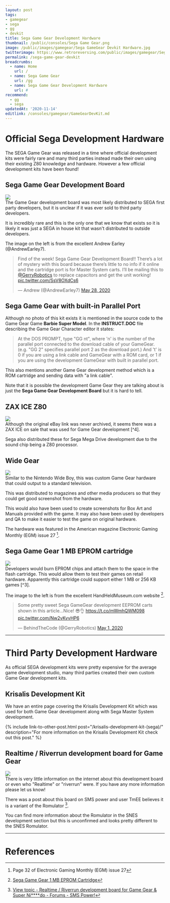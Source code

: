 ```yaml
---
layout: post
tags: 
- gamegear
- sega
- gg
- devkit
title: Sega Game Gear Development Hardware
thumbnail: /public/consoles/Sega Game Gear.png
image: /public/images/gamegear/Sega GameGear Devkit Hardware.jpg
twitterimage: https://www.retroreversing.com/public/images/gamegear/Sega GameGear Devkit Hardware.jpg
permalink: /sega-game-gear-devkit
breadcrumbs:
  - name: Home
    url: /
  - name: Sega Game Gear
    url: /gg
  - name: Sega Game Gear Development Hardware
    url: #
recommend: 
  - gg
  - sega
updatedAt: '2020-11-14'
editlink: /consoles/gamegear/GameGearDevKit.md
---
```


# Official Sega Development Hardware
The SEGA Game Gear was released in a time where official development kits were fairly rare and many third parties instead made their own using their existing Z80 knowledge and hardware. However a few official development kits have been found!

## Sega Game Gear Development Board
<section class="postSection">
    <img src="/public/images/gamegear/Sega Game Gear Development Board.jpg" class="wow slideInLeft postImage" />

 <div markdown="1">
The Game Gear development board was most likely distributed to SEGA first party developers, but it is unclear if it was ever sold to third party developers.

It is incredibly rare and this is the only one that we know that exists so it is likely it was just a SEGA in house kit that wasn't distributed to outside developers.

The image on the left is from the excellent Andrew Earley (@AndrewEarley7).
 </div>
</section> 

<blockquote class="twitter-tweet"><p lang="en" dir="ltr">Find of the week! Sega Game Gear Development Board!! There’s a lot of mystery with this board because there’s little to no info if it online and the cartridge port is for Master System carts. I’ll be mailing this to <a href="https://twitter.com/GerryRobotics?ref_src=twsrc%5Etfw">@GerryRobotics</a> to replace capacitors and get the unit working! <a href="https://t.co/SsV8OXdCs6">pic.twitter.com/SsV8OXdCs6</a></p>&mdash; Andrew (@AndrewEarley7) <a href="https://twitter.com/AndrewEarley7/status/1266102158614654976?ref_src=twsrc%5Etfw">May 28, 2020</a></blockquote> <script async src="https://platform.twitter.com/widgets.js" charset="utf-8"></script>


## Sega Game Gear with built-in Parallel Port
Although no photo of this kit exists it is mentioned in the source code to the Game Gear Game **Barbie Super Model**. In the **INSTRUCT.DOC** file describing the Game Gear Character editor it states:
> At the DOS PROMPT, type "GG nt", where 'n' is the number
>	of the parallel port connected to the download cable of 
>		your GameGear.  (e.g. "GG 2" specifies parallel port 2
>		as the download port.)  And 't' is 0 if you are using
>		a link cable and GameGear with a ROM card, or 1 if
>		you are using the development GameGear with built in
>		parallel port.

This also mentions another Game Gear development method which is a ROM cartridge and sending data with "a link cable".

Note that it is possible the development Game Gear they are talking about is just the **Sega Game Gear Development Board** but it is hard to tell.

## ZAX ICE Z80
<section class="postSection">
    <img src="/public/images/gamegear/Sega ZAX ICE Z80.jpg" class="wow slideInLeft postImage" />

 <div markdown="1">
Although the original eBay link was never archived, it seems there was a ZAX ICE on sale that was used for Game Gear development [^4].

Sega also distributed these for Sega Mega Drive development due to the sound chip being a Z80 processor.
 </div>
</section> 



## Wide Gear
<section class="postSection">
    <img src="/public/images/gamegear/Sega Wide Gear.jpg" class="wow slideInLeft postImage" />

 <div markdown="1">
Similar to the Nintendo Wide Boy, this was custom Game Gear hardware that could output to a standard television. 

This was distributed to magazines and other media producers so that they could get good screenshot from the hardware.

This would also have been used to create screenshots for Box Art and Manuals provided with the game. It may also have been used by developers and QA to make it easier to test the game on original hardware.

The hardware was featured in the American magazine Electronic Gaming Monthly (EGM) issue 27 [^2].
 </div>
</section> 

## Sega Game Gear 1 MB EPROM cartridge
<section class="postSection">
    <img src="/public/images/gamegear/Sega Game Gear 1 MB EPROM cartridge.jpg" class="wow slideInLeft postImage" />

 <div markdown="1">
Developers would burn EPROM chips and attach them to the space in the flash cartridge. This would allow them to test their games on retail hardware. Apparently this cartridge could support either 1 MB or 256 KB games [^3].

The image to the left is from the excellent HandHeldMuseum.com website [^3].
 </div>
</section> 

<blockquote class="twitter-tweet"><p lang="en" dir="ltr">Some pretty sweet Sega GameGear development EEPROM carts shown in this article...Nice! 😎👌 <a href="https://t.co/mWmhQWM098">https://t.co/mWmhQWM098</a> <a href="https://t.co/Nw2vKvvHP6">pic.twitter.com/Nw2vKvvHP6</a></p>&mdash; BehindTheCode (@GerryRobotics) <a href="https://twitter.com/GerryRobotics/status/1256359547976978439?ref_src=twsrc%5Etfw">May 1, 2020</a></blockquote> <script async src="https://platform.twitter.com/widgets.js" charset="utf-8"></script>


---
# Third Party Development Hardware
As official SEGA development kits were pretty expensive for the average game development studio, many third parties created their own custom Game Gear development kits. 

## Krisalis Development Kit
We have an entire page covering the Krisalis Development Kit which was used for both Game Gear development along with Sega Master System development.

{% include link-to-other-post.html post="/krisalis-development-kit-(sega)/" description="For more information on the Krisalis Development Kit check out this post." %}

## Realtime / Riverrun development board for Game Gear
<section class="postSection">
    <img src="/public/images/gamegear/Super Nintendo Sega Game Gear Software Development Board.jpg" class="wow slideInLeft postImage" />

 <div markdown="1">
There is very little information on the internet about this development board or even who "Realtime" or "riverrun" were. If you have any more information please let us know!

There was a post about this board on SMS power and user TmEE believes it is a variant of the Romulator [^5]. 

You can find more information about the Romulator in the SNES development section but this is unconfirmed and looks pretty different to the SNES Romulator.
 </div>
</section> 

---
# References
[^1]: [Wide Gear (console)](https://segaretro.org/Wide_Gear_(console))
[^2]: Page 32 of Electronic Gaming Monthly (EGM) issue 27
[^3]: [Sega Game Gear 1 MB EPROM Cartridge](http://devkits.handheldmuseum.com/GG_1MBEPROM.htm)
[^4]: [View topic - Gamegear dev kit - Forums - SMS Power!](https://www.smspower.org/forums/8090-GamegearDevKit)
[^5]: [View topic - Realtime / Riverrun development board for Game Gear & Super Ni****do - Forums - SMS Power!](https://www.smspower.org/forums/14418-RealtimeRiverrunDevelopmentBoardForGameGearSuperNiDo#76384)
